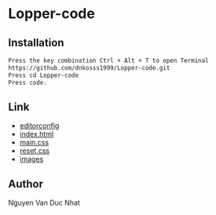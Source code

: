 # Lopper-code
## Installation
```bash
Press the key combination Ctrl + Alt + T to open Terminal
https://github.com/dnkosss1999/Lopper-code.git
Press cd Lopper-code
Press code.
```
## Link
- [editorconfig](https://github.com/dnkosss1999/Lopper-code/blob/master/.editorconfig)
- [index.html](https://github.com/dnkosss1999/Lopper-code/blob/master/index.html)
- [main.css](https://github.com/dnkosss1999/Lopper-code/blob/master/style/main.css)
- [reset.css](https://github.com/dnkosss1999/Lopper-code/blob/master/style/reset.css)
- [images](https://github.com/dnkosss1999/Lopper-code/tree/master/images)
## Author
Nguyen Van Duc Nhat
